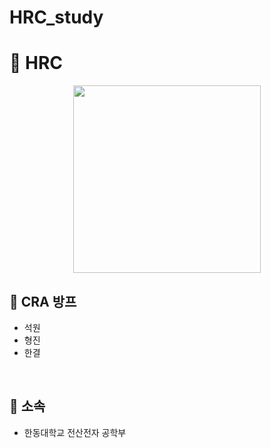 # HRC_study
# 🧊  HRC

<div align="center">
<p align="center"><img src="https://user-images.githubusercontent.com/98035984/168477541-e8376706-6827-4f61-aa55-2b0f2a247ae2.png" height="300px" width="300px"></p>
   
</div>
  
## 🧊 CRA 방프
 - 석원
 - 형진
 - 한결

<br/>

## 🧊 소속
  - 한동대학교 전산전자 공학부

<br/>


